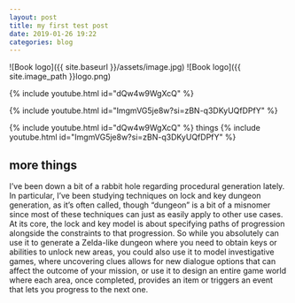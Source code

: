 ```yaml
---
layout: post
title: my first test post
date: 2019-01-26 19:22
categories: blog
---
```

<!-- Hello old friend, how do you do ssssssssssssssssssssssssssssssssssssssssssssssssssssssssssss -->

<!-- ![DD]({{ site.baseurl }}/test-image.jpg)

![test image](/assets/images/test-image.jpg)

![Book logo](/assets/images/logo.png) -->

![Book logo]({{ site.baseurl }}/assets/image.jpg)
![Book logo]({{ site.image_path }}logo.png)

<!-- ![Book logo](/assets/image.jpg)

![Book logo](https://assetsio.reedpopcdn.com/deaths-door-characters-large-crow.jpg?width=1920&height=1920&fit=bounds&quality=80&format=jpg&auto=webp)

![desk](https://cloud.githubusercontent.com/assets/1424573/3378137/abac6d7c-fbe6-11e3-8e09-55745b6a8176.png) -->

{% include youtube.html id="dQw4w9WgXcQ" %}

{% include youtube.html id="ImgmVG5je8w?si=zBN-q3DKyUQfDPfY" %}

{% include youtube.html id="dQw4w9WgXcQ" %}
things
{% include youtube.html id="ImgmVG5je8w?si=zBN-q3DKyUQfDPfY" %}
## more things

I’ve been down a bit of a rabbit hole regarding procedural generation lately. In particular, I’ve been studying techniques on lock and key dungeon generation, as it’s often called, though “dungeon” is a bit of a misnomer since most of these techniques can just as easily apply to other use cases. At its core, the lock and key model is about specifying paths of progression alongside the constraints to that progression. So while you absolutely can use it to generate a Zelda-like dungeon where you need to obtain keys or abilities to unlock new areas, you could also use it to model investigative games, where uncovering clues allows for new dialogue options that can affect the outcome of your mission, or use it to design an entire game world where each area, once completed, provides an item or triggers an event that lets you progress to the next one.